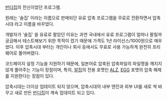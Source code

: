 [반디집](%EB%B0%98%EB%94%94%EC%A7%91.md)의 전신이었던 프로그램.

원래는 '술집' 이라는 이름으로 판매되던 유료 압축 프로그램을 무료로 전환하면서 압축시대 라고 이름을 바꾸었다.  

개발자가 '술집' 을 유료로 팔았던 이유는 과연 국내에서 유료 프로그램이 얼마나 팔릴까 궁금해서 테스트해보기 위한 목적이 컸기 때문에 가격도
1년 라이선스/1000원으로 매우 쌌다. 이후 압축시대 부터는 개인이나 회사 등에서도 무료로 사용 가능하게 완전히 프리웨어로 풀어버렸다.  

코드페이지 설정 기능을 지원하기 때문에, 일본어로 압축된 압축파일의 파일명을 깨지지 않게 풀어주는 기능이 장점이며, 특히,
[알집](%EC%95%8C%EC%A7%91.md)의 전용 포맷인 [ALZ](ALZ.md), [EGG](EGG.md) 포맷의
압축 해제를 지원한다는 장점이 있다.

압축시대는 더이상 업데이트 되지 않으며, 압축시대의 내부 엔진과 외부 UI를 새로 싹 바꾸고 새로 만든
[반디집](%EB%B0%98%EB%94%94%EC%A7%91.md)이 계속 업데이트 되고 있다.

